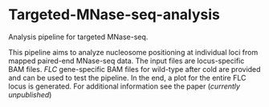 # Targeted-MNase-seq-analysis
Analysis pipeline for targeted MNase-seq.

This pipeline aims to analyze nucleosome positioning at individual loci from mapped paired-end MNase-seq data. The input files are locus-specific BAM files.
_FLC_ gene-specific BAM files for wild-type after cold are provided and can be used to test the pipeline.
In the end, a plot for the entire FLC locus is generated.
For additional information see the paper (_currently unpublished_)
